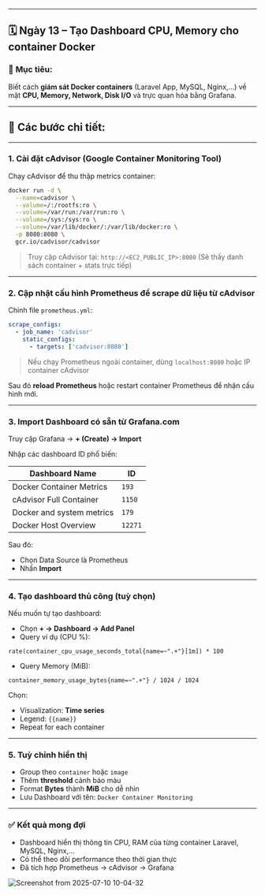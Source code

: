 

---

## 🗓 **Ngày 13 – Tạo Dashboard CPU, Memory cho container Docker**

### 🎯 **Mục tiêu**:

Biết cách **giám sát Docker containers** (Laravel App, MySQL, Nginx,...) về mặt **CPU, Memory, Network, Disk I/O** và trực quan hóa bằng Grafana.

---

## 🔧 Các bước chi tiết:

---

### **1. Cài đặt cAdvisor (Google Container Monitoring Tool)**

Chạy cAdvisor để thu thập metrics container:

```bash
docker run -d \
  --name=cadvisor \
  --volume=/:/rootfs:ro \
  --volume=/var/run:/var/run:ro \
  --volume=/sys:/sys:ro \
  --volume=/var/lib/docker/:/var/lib/docker:ro \
  -p 8080:8080 \
  gcr.io/cadvisor/cadvisor
```

> Truy cập cAdvisor tại: `http://<EC2_PUBLIC_IP>:8080`
> (Sẽ thấy danh sách container + stats trực tiếp)

---

### **2. Cập nhật cấu hình Prometheus để scrape dữ liệu từ cAdvisor**

Chỉnh file `prometheus.yml`:

```yaml
scrape_configs:
  - job_name: 'cadvisor'
    static_configs:
      - targets: ['cadvisor:8080']
```

> Nếu chạy Prometheus ngoài container, dùng `localhost:8080` hoặc IP container cAdvisor

Sau đó **reload Prometheus** hoặc restart container Prometheus để nhận cấu hình mới.

---

### **3. Import Dashboard có sẵn từ Grafana.com**

Truy cập Grafana → **+ (Create) → Import**

Nhập các dashboard ID phổ biến:

| Dashboard Name            | ID      |
| ------------------------- | ------- |
| Docker Container Metrics  | `193`   |
| cAdvisor Full Container   | `1150`  |
| Docker and system metrics | `179`   |
| Docker Host Overview      | `12271` |

Sau đó:

* Chọn Data Source là Prometheus
* Nhấn **Import**

---

### **4. Tạo dashboard thủ công (tuỳ chọn)**

Nếu muốn tự tạo dashboard:

* Chọn **+ → Dashboard → Add Panel**
* Query ví dụ (CPU %):

```prometheus
rate(container_cpu_usage_seconds_total{name=~".+"}[1m]) * 100
```

* Query Memory (MiB):

```prometheus
container_memory_usage_bytes{name=~".+"} / 1024 / 1024
```

Chọn:

* Visualization: **Time series**
* Legend: `{{name}}`
* Repeat for each container

---

### **5. Tuỳ chỉnh hiển thị**

* Group theo `container` hoặc `image`
* Thêm **threshold** cảnh báo màu
* Format **Bytes** thành **MiB** cho dễ nhìn
* Lưu Dashboard với tên: `Docker Container Monitoring`

---

### ✅ **Kết quả mong đợi**

* Dashboard hiển thị thông tin CPU, RAM của từng container Laravel, MySQL, Nginx,...
* Có thể theo dõi performance theo thời gian thực
* Đã tích hợp Prometheus → cAdvisor → Grafana

![Screenshot from 2025-07-10 10-04-32](https://github.com/user-attachments/assets/cab07822-d613-48cd-82db-12b961f20e6e)

